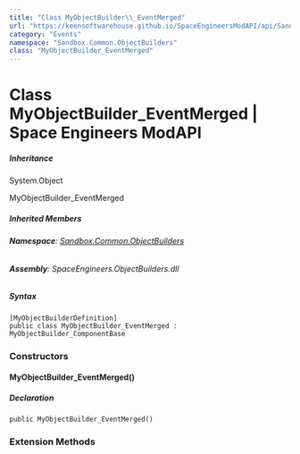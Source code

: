 ```yaml
---
title: "Class MyObjectBuilder\\_EventMerged"
url: "https://keensoftwarehouse.github.io/SpaceEngineersModAPI/api/Sandbox.Common.ObjectBuilders.MyObjectBuilder_EventMerged.html"
category: "Events"
namespace: "Sandbox.Common.ObjectBuilders"
class: "MyObjectBuilder_EventMerged"
---
```


# Class MyObjectBuilder\_EventMerged | Space Engineers ModAPI

##### Inheritance

System.Object

MyObjectBuilder\_EventMerged

##### Inherited Members

###### **Namespace**: [Sandbox.Common.ObjectBuilders](https://keensoftwarehouse.github.io/SpaceEngineersModAPI/api/Sandbox.Common.ObjectBuilders.html)

###### **Assembly**: SpaceEngineers.ObjectBuilders.dll

##### Syntax

```
[MyObjectBuilderDefinition]
public class MyObjectBuilder_EventMerged : MyObjectBuilder_ComponentBase
```

### Constructors

#### MyObjectBuilder\_EventMerged()

##### Declaration

```
public MyObjectBuilder_EventMerged()
```

### Extension Methods